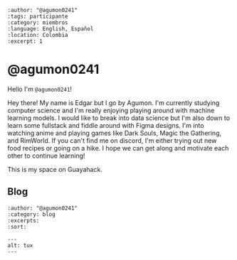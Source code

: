 ```{post} 2023-10-17
:author: "@agumon0241"
:tags: participante
:category: miembros
:language: English, Español
:location: Colombia
:excerpt: 1
```

# @agumon0241

Hello I'm `@agumon0241`! 

Hey there! My name is Edgar but I go by Agumon. I'm currently studying computer science and I'm really enjoying playing around with machine learning models. I would like to break into data science but I'm also down to learn some fullstack and fiddle around with Figma designs. I'm into watching anime and playing games like Dark Souls, Magic the Gathering, and RimWorld. If you can't find me on discord, I'm either trying out new food recipes or going on a hike. I hope we can get along and motivate each other to continue learning!

This is my space on Guayahack.


## Blog

```{postlist}
:author: "@agumon0241"
:category: blog
:excerpts:
:sort:
```
```{figure} index.md-data/tux.png
---
alt: tux
---
```

